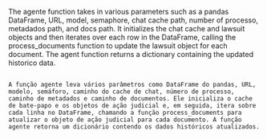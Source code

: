 The agente function takes in various parameters such as a pandas DataFrame, URL, model, semaphore, chat cache path, number of processo, metadados path, and docs path. It initializes the chat cache and lawsuit objects and then iterates over each row in the DataFrame, calling the process_documents function to update the lawsuit object for each document. The agent function returns a dictionary containing the updated historico data.

```

A função agente leva vários parâmetros como DataFrame do pandas, URL, modelo, semáforo, caminho do cache de chat, número de processo, caminho de metadados e caminho de documentos. Ele inicializa o cache de bate-papo e os objetos de ação judicial e, em seguida, itera sobre cada linha no DataFrame, chamando a função process_documents para atualizar o objeto de ação judicial para cada documento. A função agente retorna um dicionário contendo os dados históricos atualizados.

```
